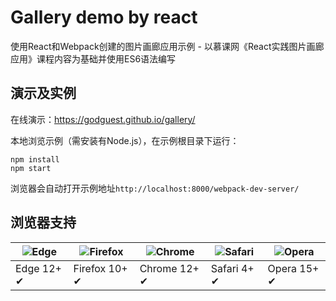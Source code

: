 # Gallery demo by react

使用React和Webpack创建的图片画廊应用示例 - 以慕课网《React实践图片画廊应用》课程内容为基础并使用ES6语法编写

## 演示及实例

在线演示：https://godguest.github.io/gallery/

本地浏览示例（需安装有Node.js），在示例根目录下运行：

    npm install
    npm start

浏览器会自动打开示例地址`http://localhost:8000/webpack-dev-server/`

## 浏览器支持

![Edge](https://raw.github.com/alrra/browser-logos/master/edge/edge_48x48.png) | ![Firefox](https://raw.github.com/alrra/browser-logos/master/firefox/firefox_48x48.png) | ![Chrome](https://raw.github.com/alrra/browser-logos/master/chrome/chrome_48x48.png) | ![Safari](https://raw.github.com/alrra/browser-logos/master/safari/safari_48x48.png) | ![Opera](https://raw.github.com/alrra/browser-logos/master/opera/opera_48x48.png)
--- | --- | --- | --- | ---
Edge 12+ ✔ | Firefox 10+ ✔ | Chrome 12+ ✔ | Safari 4+ ✔ | Opera 15+ ✔
